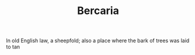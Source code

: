 ---
title: Bercaria
letter: B
permalink: "/definitions/bld-bercaria.html"
body: ln old English law, a sheepfold; also a place where the bark of trees was laid
  to tan
published_at: '2018-07-07'
source: Black's Law Dictionary 2nd Ed (1910)
layout: post
---